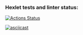 ### Hexlet tests and linter status:
[![Actions Status](https://github.com/NickShelud/php-project-48/workflows/hexlet-check/badge.svg)](https://github.com/NickShelud/php-project-48/actions)

[![asciicast](https://asciinema.org/a/541742.svg)](https://asciinema.org/a/541742)